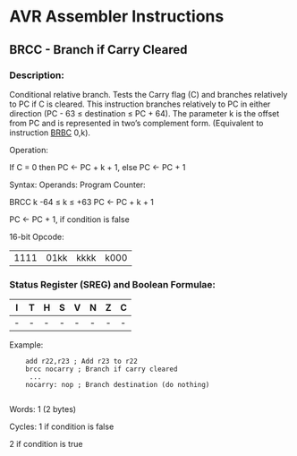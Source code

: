 AVR Assembler Instructions
==========================

BRCC - Branch if Carry Cleared
------------------------------

### <a href="" id="N13046"></a> Description:

Conditional relative branch. Tests the Carry flag (C) and branches relatively to PC if C is cleared. This instruction branches relatively to PC in either direction (PC - 63 ≤ destination ≤ PC + 64). The parameter k is the offset from PC and is represented in two’s complement form. (Equivalent to instruction <a href="avrassembler.wb_BRBC.html" class="xref" title="BRBC - Branch if Bit in SREG is Cleared">BRBC</a> 0,k).

Operation:

If C = 0 then PC &lt;- PC + k + 1, else PC &lt;- PC + 1

Syntax: Operands: Program Counter:

BRCC k -64 ≤ k ≤ +63 PC &lt;- PC + k + 1

PC &lt;- PC + 1, if condition is false

16-bit Opcode:

|      |      |      |      |
|------|------|------|------|
| 1111 | 01kk | kkkk | k000 |

### <a href="" id="N1307F"></a> Status Register (SREG) and Boolean Formulae:

| I   | T   | H   | S   | V   | N   | Z   | C   |
|-----|-----|-----|-----|-----|-----|-----|-----|
| -   | -   | -   | -   | -   | -   | -   | -   |

Example:

``` programlisting
    add r22,r23 ; Add r23 to r22
    brcc nocarry ; Branch if carry cleared
     ...
    nocarry: nop ; Branch destination (do nothing)
    
```

Words: 1 (2 bytes)

Cycles: 1 if condition is false

2 if condition is true
